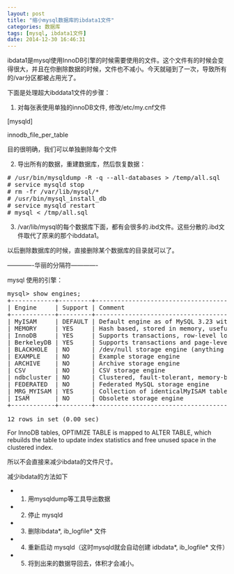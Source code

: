 ```yaml
---
layout: post
title: "缩小mysql数据库的ibdata1文件"
categories: 数据库
tags: [mysql, ibdata1文件]
date: 2014-12-30 16:46:31
---
```


ibdata1是mysql使用InnoDB引擎的时候需要使用的文件。这个文件有的时候会变得很大，并且在你删除数据的时候，文件也不减小。今天就碰到了一次，导致所有的/var分区都被占用光了。

下面是处理超大ibddata1文件的步骤：

1. 对每张表使用单独的innoDB文件, 修改/etc/my.cnf文件

[mysqld]

innodb_file_per_table

目的很明确，我们可以单独删除每个文件

2. 导出所有的数据，重建数据库，然后恢复数据：

<pre>
# /usr/bin/mysqldump -R -q --all-databases > /temp/all.sql
# service mysqld stop
# rm -fr /var/lib/mysql/*
# /usr/bin/mysql_install_db
# service mysqld restart
# mysql < /tmp/all.sql
</pre>

3. /var/lib/mysql的每个数据库下面，都有会很多的.ibd文件。这些分散的.ibd文件取代了原来的那个ibddata1。

以后删除数据库的时候，直接删除某个数据库的目录就可以了。

————-华丽的分隔符————-

mysql 使用的引擎：

<pre>
mysql> show engines;
+------------+---------+----------------------------------------------------------------+
| Engine     | Support | Comment                                                        |
+------------+---------+----------------------------------------------------------------+
| MyISAM     | DEFAULT | Default engine as of MySQL 3.23 with great performance         |
| MEMORY     | YES     | Hash based, stored in memory, useful for temporary tables      |
| InnoDB     | YES     | Supports transactions, row-level locking, and foreign keys     |
| BerkeleyDB | YES     | Supports transactions and page-level locking                   |
| BLACKHOLE  | NO      | /dev/null storage engine (anything you write to it disappears) |
| EXAMPLE    | NO      | Example storage engine                                         |
| ARCHIVE    | NO      | Archive storage engine                                         |
| CSV        | NO      | CSV storage engine                                             |
| ndbcluster | NO      | Clustered, fault-tolerant, memory-based tables                 |
| FEDERATED  | NO      | Federated MySQL storage engine                                 |
| MRG_MYISAM | YES     | Collection of identicalMyISAM tables                          |
| ISAM       | NO      | Obsolete storage engine                                        |
+------------+---------+----------------------------------------------------------------+

12 rows in set (0.00 sec)
</pre>

For InnoDB tables, OPTIMIZE TABLE is mapped to ALTER TABLE, which rebuilds the table to update index statistics and free unused space in the clustered index.

所以不会直接来减少ibdata的文件尺寸。

减少ibdata的方法如下

- 1. 用mysqldump等工具导出数据

- 2. 停止 mysqld

- 3. 删除ibdata*, ib_logfile* 文件

- 4. 重新启动 mysqld（这时mysqld就会自动创建 idbdata*, ib_logfile* 文件）

- 5. 将到出来的数据导回去，体积才会减小。
